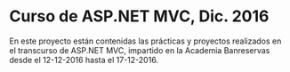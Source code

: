 # Curso de ASP.NET MVC, Dic. 2016

En este proyecto están contenidas las prácticas y proyectos realizados en el transcurso de ASP.NET MVC, impartido en la Academia Banreservas desde el 12-12-2016 hasta el 17-12-2016.
